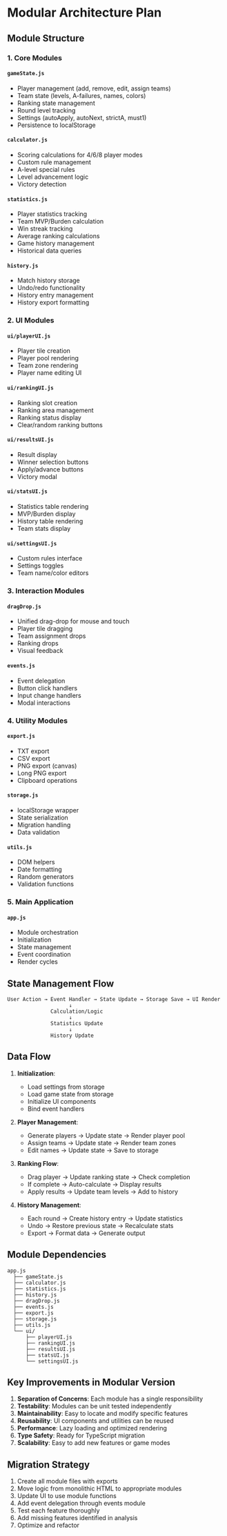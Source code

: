 # Modular Architecture Plan

## Module Structure

### 1. Core Modules

#### `gameState.js`
- Player management (add, remove, edit, assign teams)
- Team state (levels, A-failures, names, colors)
- Ranking state management
- Round level tracking
- Settings (autoApply, autoNext, strictA, must1)
- Persistence to localStorage

#### `calculator.js`
- Scoring calculations for 4/6/8 player modes
- Custom rule management
- A-level special rules
- Level advancement logic
- Victory detection

#### `statistics.js`
- Player statistics tracking
- Team MVP/Burden calculation
- Win streak tracking
- Average ranking calculations
- Game history management
- Historical data queries

#### `history.js`
- Match history storage
- Undo/redo functionality
- History entry management
- History export formatting

### 2. UI Modules

#### `ui/playerUI.js`
- Player tile creation
- Player pool rendering
- Team zone rendering
- Player name editing UI

#### `ui/rankingUI.js`
- Ranking slot creation
- Ranking area management
- Ranking status display
- Clear/random ranking buttons

#### `ui/resultsUI.js`
- Result display
- Winner selection buttons
- Apply/advance buttons
- Victory modal

#### `ui/statsUI.js`
- Statistics table rendering
- MVP/Burden display
- History table rendering
- Team stats display

#### `ui/settingsUI.js`
- Custom rules interface
- Settings toggles
- Team name/color editors

### 3. Interaction Modules

#### `dragDrop.js`
- Unified drag-drop for mouse and touch
- Player tile dragging
- Team assignment drops
- Ranking drops
- Visual feedback

#### `events.js`
- Event delegation
- Button click handlers
- Input change handlers
- Modal interactions

### 4. Utility Modules

#### `export.js`
- TXT export
- CSV export
- PNG export (canvas)
- Long PNG export
- Clipboard operations

#### `storage.js`
- localStorage wrapper
- State serialization
- Migration handling
- Data validation

#### `utils.js`
- DOM helpers
- Date formatting
- Random generators
- Validation functions

### 5. Main Application

#### `app.js`
- Module orchestration
- Initialization
- State management
- Event coordination
- Render cycles

## State Management Flow

```
User Action → Event Handler → State Update → Storage Save → UI Render
                    ↓
              Calculation/Logic
                    ↓
              Statistics Update
                    ↓
              History Update
```

## Data Flow

1. **Initialization**:
   - Load settings from storage
   - Load game state from storage
   - Initialize UI components
   - Bind event handlers

2. **Player Management**:
   - Generate players → Update state → Render player pool
   - Assign teams → Update state → Render team zones
   - Edit names → Update state → Save to storage

3. **Ranking Flow**:
   - Drag player → Update ranking state → Check completion
   - If complete → Auto-calculate → Display results
   - Apply results → Update team levels → Add to history

4. **History Management**:
   - Each round → Create history entry → Update statistics
   - Undo → Restore previous state → Recalculate stats
   - Export → Format data → Generate output

## Module Dependencies

```
app.js
  ├── gameState.js
  ├── calculator.js
  ├── statistics.js
  ├── history.js
  ├── dragDrop.js
  ├── events.js
  ├── export.js
  ├── storage.js
  ├── utils.js
  └── ui/
      ├── playerUI.js
      ├── rankingUI.js
      ├── resultsUI.js
      ├── statsUI.js
      └── settingsUI.js
```

## Key Improvements in Modular Version

1. **Separation of Concerns**: Each module has a single responsibility
2. **Testability**: Modules can be unit tested independently
3. **Maintainability**: Easy to locate and modify specific features
4. **Reusability**: UI components and utilities can be reused
5. **Performance**: Lazy loading and optimized rendering
6. **Type Safety**: Ready for TypeScript migration
7. **Scalability**: Easy to add new features or game modes

## Migration Strategy

1. Create all module files with exports
2. Move logic from monolithic HTML to appropriate modules
3. Update UI to use module functions
4. Add event delegation through events module
5. Test each feature thoroughly
6. Add missing features identified in analysis
7. Optimize and refactor